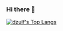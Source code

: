 ### Hi there 👋




<!-- ![dzulf's GitHub stats](https://github-readme-stats.vercel.app/api?username=dzulfiamien&show_icons=true&theme=tokyonight&hide_border=true) -->
[![dzulf's Top Langs](https://github-readme-stats.vercel.app/api/top-langs/?username=dzulfiamien&layout=compact&theme=tokyonight&hide_border=true)](https://github.com/dzulfiamien/github-readme-stats)
